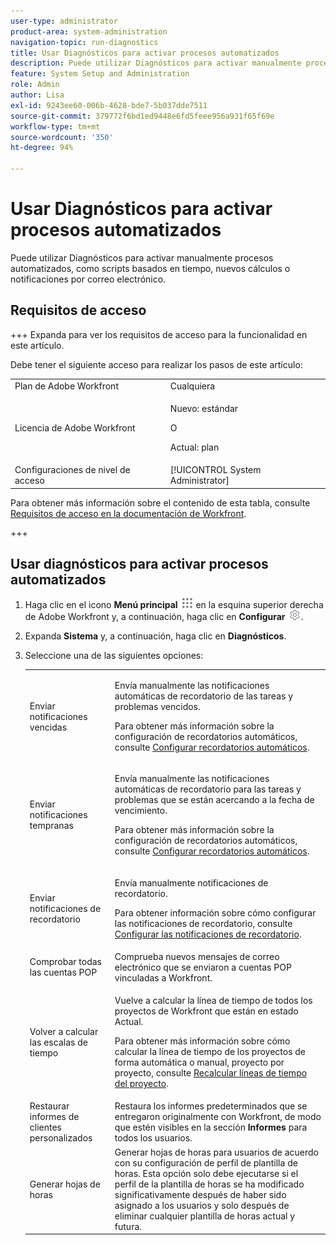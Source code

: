 ```yaml
---
user-type: administrator
product-area: system-administration
navigation-topic: run-diagnostics
title: Usar Diagnósticos para activar procesos automatizados
description: Puede utilizar Diagnósticos para activar manualmente procesos automatizados, como scripts basados en tiempo, nuevos cálculos o notificaciones por correo electrónico.
feature: System Setup and Administration
role: Admin
author: Lisa
exl-id: 9243ee60-006b-4628-bde7-5b037dde7511
source-git-commit: 379772f6bd1ed9448e6fd5feee956a931f65f69e
workflow-type: tm+mt
source-wordcount: '350'
ht-degree: 94%

---
```


# Usar Diagnósticos para activar procesos automatizados

<!--
<p data-mc-conditions="QuicksilverOrClassic.Draft mode">**DON'T DELETE, DRAFT OR HIDE THIS ARTICLE. IT IS LINKED TO THE PRODUCT, THROUGH THE CONTEXT SENSITIVE HELP LINKS. **</p>
-->

Puede utilizar Diagnósticos para activar manualmente procesos automatizados, como scripts basados en tiempo, nuevos cálculos o notificaciones por correo electrónico.

## Requisitos de acceso

+++ Expanda para ver los requisitos de acceso para la funcionalidad en este artículo.

Debe tener el siguiente acceso para realizar los pasos de este artículo:

<table style="table-layout:auto"> 
 <col> 
 <col> 
 <tbody> 
  <tr> 
   <td role="rowheader">Plan de Adobe Workfront</td> 
   <td>Cualquiera</td> 
  </tr> 
  <tr> 
  <tr> 
   <td role="rowheader">Licencia de Adobe Workfront</td> 
   <td><p>Nuevo: estándar</p>
       <p>O</p>
       <p>Actual: plan</p></td>
  </tr> 
  </tr> 
  <tr> 
   <td role="rowheader">Configuraciones de nivel de acceso</td> 
   <td>[!UICONTROL System Administrator]</td>
  </tr> 
 </tbody> 
</table>

Para obtener más información sobre el contenido de esta tabla, consulte [Requisitos de acceso en la documentación de Workfront](/help/quicksilver/administration-and-setup/add-users/access-levels-and-object-permissions/access-level-requirements-in-documentation.md).

+++

## Usar diagnósticos para activar procesos automatizados

1. Haga clic en el icono **Menú principal** ![Icono del menú principal](assets/main-menu-icon.png) en la esquina superior derecha de Adobe Workfront y, a continuación, haga clic en **Configurar** ![Icono de configuración de engranajes](assets/gear-icon-settings.png).

1. Expanda **Sistema** y, a continuación, haga clic en **Diagnósticos**.
1. Seleccione una de las siguientes opciones:

   <table style="table-layout:auto"> 
    <col> 
    <col> 
    <tbody> 
     <tr> 
      <td role="rowheader">Enviar notificaciones vencidas</td> 
      <td> <p>Envía manualmente las notificaciones automáticas de recordatorio de las tareas y problemas vencidos. </p> <p>Para obtener más información sobre la configuración de recordatorios automáticos, consulte <a href="../../../administration-and-setup/manage-workfront/emails/setting-up-automatic-reminders.md" class="MCXref xref">Configurar recordatorios automáticos</a>.</p> </td> 
     </tr> 
     <tr> 
      <td role="rowheader">Enviar notificaciones tempranas</td> 
      <td> <p>Envía manualmente las notificaciones automáticas de recordatorio para las tareas y problemas que se están acercando a la fecha de vencimiento.</p> <p>Para obtener más información sobre la configuración de recordatorios automáticos, consulte <a href="../../../administration-and-setup/manage-workfront/emails/setting-up-automatic-reminders.md" class="MCXref xref">Configurar recordatorios automáticos</a>.</p> </td> 
     </tr> 
     <tr> 
      <td role="rowheader">Enviar notificaciones de recordatorio</td> 
      <td> <p>Envía manualmente notificaciones de recordatorio. </p> <p>Para obtener información sobre cómo configurar las notificaciones de recordatorio, consulte <a href="../../../administration-and-setup/manage-workfront/emails/set-up-reminder-notifications.md" class="MCXref xref">Configurar las notificaciones de recordatorio</a>.</p> </td> 
     </tr> 
     <tr> 
      <td role="rowheader">Comprobar todas las cuentas POP</td> 
      <td>Comprueba nuevos mensajes de correo electrónico que se enviaron a cuentas POP vinculadas a Workfront.</td> 
     </tr> 
     <tr> 
      <td role="rowheader">Volver a calcular las escalas de tiempo</td> 
      <td> <p>Vuelve a calcular la línea de tiempo de todos los proyectos de Workfront que están en estado Actual. </p> <p>Para obtener más información sobre cómo calcular la línea de tiempo de los proyectos de forma automática o manual, proyecto por proyecto, consulte <a href="../../../manage-work/projects/manage-projects/recalculate-project-timeline.md" class="MCXref xref">Recalcular líneas de tiempo del proyecto</a>.</p> </td> 
     </tr> 
     <tr> 
      <td role="rowheader">Restaurar informes de clientes personalizados</td> 
      <td>Restaura los informes predeterminados que se entregaron originalmente con Workfront, de modo que estén visibles en la sección <strong>Informes</strong> para todos los usuarios.</td> 
     </tr> 
     <tr> 
      <td role="rowheader">Generar hojas de horas</td> 
      <td>Generar hojas de horas para usuarios de acuerdo con su configuración de perfil de plantilla de horas. Esta opción solo debe ejecutarse si el perfil de la plantilla de horas se ha modificado significativamente después de haber sido asignado a los usuarios y solo después de eliminar cualquier plantilla de horas actual y futura.</td> 
     </tr> 
    </tbody> 
   </table>
